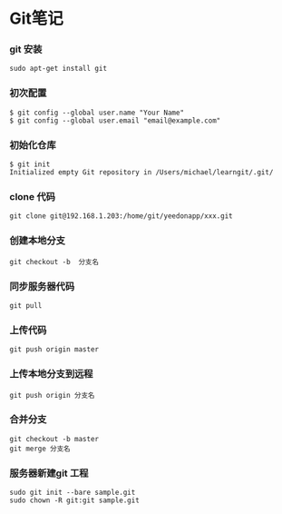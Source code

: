 # **Git笔记**
### git 安装
   
```
sudo apt-get install git
```

### 初次配置
   
```
$ git config --global user.name "Your Name"
$ git config --global user.email "email@example.com"
```

### 初始化仓库
```
$ git init
Initialized empty Git repository in /Users/michael/learngit/.git/
```

### clone 代码
```
git clone git@192.168.1.203:/home/git/yeedonapp/xxx.git
```

### 创建本地分支
```
git checkout -b  分支名
```

### 同步服务器代码
```
git pull
```
### 上传代码
```
git push origin master
```
### 上传本地分支到远程
```
git push origin 分支名
```
### 合并分支
```
git checkout -b master
git merge 分支名
```
### 服务器新建git 工程
```
sudo git init --bare sample.git
sudo chown -R git:git sample.git
```
